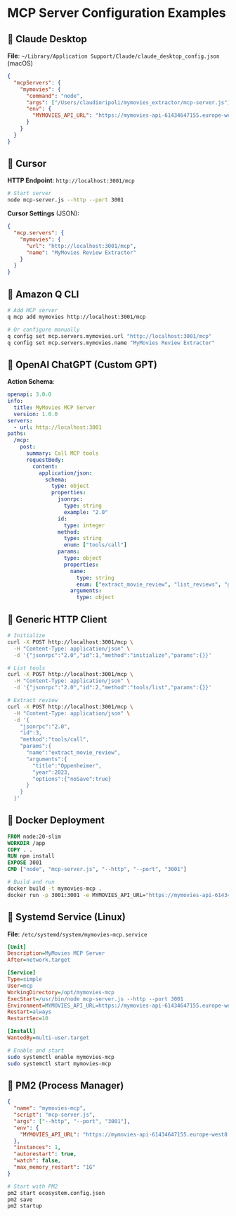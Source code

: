 # MCP Server Configuration Examples

## 🎯 Claude Desktop

**File**: `~/Library/Application Support/Claude/claude_desktop_config.json` (macOS)

```json
{
  "mcpServers": {
    "mymovies": {
      "command": "node",
      "args": ["/Users/claudioripoli/mymovies_extractor/mcp-server.js"],
      "env": {
        "MYMOVIES_API_URL": "https://mymovies-api-61434647155.europe-west8.run.app"
      }
    }
  }
}
```

## 🎯 Cursor

**HTTP Endpoint**: `http://localhost:3001/mcp`

```bash
# Start server
node mcp-server.js --http --port 3001
```

**Cursor Settings** (JSON):
```json
{
  "mcp.servers": {
    "mymovies": {
      "url": "http://localhost:3001/mcp",
      "name": "MyMovies Review Extractor"
    }
  }
}
```

## 🎯 Amazon Q CLI

```bash
# Add MCP server
q mcp add mymovies http://localhost:3001/mcp

# Or configure manually
q config set mcp.servers.mymovies.url "http://localhost:3001/mcp"
q config set mcp.servers.mymovies.name "MyMovies Review Extractor"
```

## 🎯 OpenAI ChatGPT (Custom GPT)

**Action Schema**:
```yaml
openapi: 3.0.0
info:
  title: MyMovies MCP Server
  version: 1.0.0
servers:
  - url: http://localhost:3001
paths:
  /mcp:
    post:
      summary: Call MCP tools
      requestBody:
        content:
          application/json:
            schema:
              type: object
              properties:
                jsonrpc:
                  type: string
                  example: "2.0"
                id:
                  type: integer
                method:
                  type: string
                  enum: ["tools/call"]
                params:
                  type: object
                  properties:
                    name:
                      type: string
                      enum: ["extract_movie_review", "list_reviews", "get_api_info"]
                    arguments:
                      type: object
```

## 🎯 Generic HTTP Client

```bash
# Initialize
curl -X POST http://localhost:3001/mcp \
  -H "Content-Type: application/json" \
  -d '{"jsonrpc":"2.0","id":1,"method":"initialize","params":{}}'

# List tools
curl -X POST http://localhost:3001/mcp \
  -H "Content-Type: application/json" \
  -d '{"jsonrpc":"2.0","id":2,"method":"tools/list","params":{}}'

# Extract review
curl -X POST http://localhost:3001/mcp \
  -H "Content-Type: application/json" \
  -d '{
    "jsonrpc":"2.0",
    "id":3,
    "method":"tools/call",
    "params":{
      "name":"extract_movie_review",
      "arguments":{
        "title":"Oppenheimer",
        "year":2023,
        "options":{"noSave":true}
      }
    }
  }'
```

## 🎯 Docker Deployment

```dockerfile
FROM node:20-slim
WORKDIR /app
COPY . .
RUN npm install
EXPOSE 3001
CMD ["node", "mcp-server.js", "--http", "--port", "3001"]
```

```bash
# Build and run
docker build -t mymovies-mcp .
docker run -p 3001:3001 -e MYMOVIES_API_URL="https://mymovies-api-61434647155.europe-west8.run.app" mymovies-mcp
```

## 🎯 Systemd Service (Linux)

**File**: `/etc/systemd/system/mymovies-mcp.service`

```ini
[Unit]
Description=MyMovies MCP Server
After=network.target

[Service]
Type=simple
User=mcp
WorkingDirectory=/opt/mymovies-mcp
ExecStart=/usr/bin/node mcp-server.js --http --port 3001
Environment=MYMOVIES_API_URL=https://mymovies-api-61434647155.europe-west8.run.app
Restart=always
RestartSec=10

[Install]
WantedBy=multi-user.target
```

```bash
# Enable and start
sudo systemctl enable mymovies-mcp
sudo systemctl start mymovies-mcp
```

## 🎯 PM2 (Process Manager)

```json
{
  "name": "mymovies-mcp",
  "script": "mcp-server.js",
  "args": ["--http", "--port", "3001"],
  "env": {
    "MYMOVIES_API_URL": "https://mymovies-api-61434647155.europe-west8.run.app"
  },
  "instances": 1,
  "autorestart": true,
  "watch": false,
  "max_memory_restart": "1G"
}
```

```bash
# Start with PM2
pm2 start ecosystem.config.json
pm2 save
pm2 startup
```
